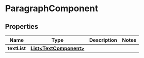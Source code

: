 # ParagraphComponent

## Properties
Name | Type | Description | Notes
------------ | ------------- | ------------- | -------------
**textList** | [**List&lt;TextComponent&gt;**](TextComponent.md) |  | 
